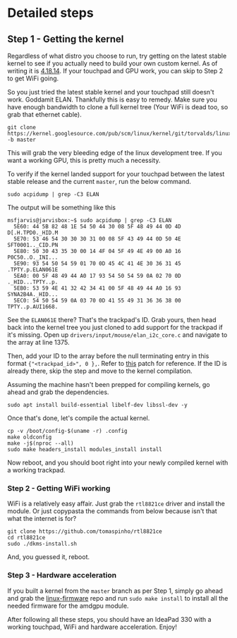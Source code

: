 # Detailed steps

## Step 1 - Getting the kernel

Regardless of what distro you choose to run, try getting on the latest stable kernel to see if you actually need to build your own custom kernel. As of writing it is [4.18.14](https://git.kernel.org/pub/scm/linux/kernel/git/stable/linux.git/log/?h=v4.18.14). If your touchpad and GPU work, you can skip to Step  2 to get WiFi going.

So you just tried the latest stable kernel and your touchpad still doesn't work. Goddamit ELAN. Thankfully this is easy to remedy. Make sure you have enough bandwidth to clone a full kernel tree (Your WiFi is dead too, so grab that ethernet cable).

```shell
git clone https://kernel.googlesource.com/pub/scm/linux/kernel/git/torvalds/linux -b master
```

This will grab the very bleeding edge of the linux development tree. If you want a working GPU, this is pretty much a necessity.

To verify if the kernel landed support for your touchpad between the latest stable release and the current `master`, run the below command.

```shell
sudo acpidump | grep -C3 ELAN
```

The output will be something like this

```shell
msfjarvis@jarvisbox:~$ sudo acpidump | grep -C3 ELAN
  5E60: 44 5B 82 48 1E 54 50 44 30 08 5F 48 49 44 0D 4D  D[.H.TPD0._HID.M
  5E70: 53 46 54 30 30 30 31 00 08 5F 43 49 44 0D 50 4E  SFT0001.._CID.PN
  5E80: 50 30 43 35 30 00 14 4F 04 5F 49 4E 49 00 A0 16  P0C50..O._INI...
  5E90: 93 54 50 54 59 01 70 0D 45 4C 41 4E 30 36 31 45  .TPTY.p.ELAN061E
  5EA0: 00 5F 48 49 44 A0 17 93 54 50 54 59 0A 02 70 0D  ._HID...TPTY..p.
  5EB0: 53 59 4E 41 32 42 34 41 00 5F 48 49 44 A0 16 93  SYNA2B4A._HID...
  5EC0: 54 50 54 59 0A 03 70 0D 41 55 49 31 36 36 38 00  TPTY..p.AUI1668.
```

See the `ELAN061E` there? That's the trackpad's ID. Grab yours, then head back into the kernel tree you just cloned to add support for the trackpad if it's missing. Open up `drivers/input/mouse/elan_i2c_core.c` and navigate to the array at line 1375.

Then, add your ID to the array before the null terminating entry in this format `{"<trackpad_id>", 0 },`. Refer to [this](https://del.dog/isadideqil.coffeescript) patch for reference. If the ID is already there, skip the step and move to the kernel compilation.

Assuming the machine hasn't been prepped for compiling kernels, go ahead and grab the dependencies.

```shell
sudo apt install build-essential libelf-dev libssl-dev -y
```

Once that's done, let's compile the actual kernel.

```shell
cp -v /boot/config-$(uname -r) .config
make oldconfig
make -j$(nproc --all)
sudo make headers_install modules_install install
```

Now reboot, and you should boot right into your newly compiled kernel with a working trackpad.


### Step 2 - Getting WiFi working

WiFi is a relatively easy affair. Just grab the `rtl8821ce` driver and install the module. Or just copypasta the commands from below because isn't that what the internet is for?

```shell
git clone https://github.com/tomaspinho/rtl8821ce
cd rtl8821ce
sudo ./dkms-install.sh
```

And, you guessed it, reboot.


### Step 3 - Hardware acceleration

If you built a kernel from the `master` branch as per Step 1, simply go ahead and grab the [linux-firmware](https://kernel.googlesource.com/pub/scm/linux/kernel/git/firmware/linux-firmware) repo and run `sudo make install` to install all the needed firmware for the amdgpu module.


After following all these steps, you should have an IdeaPad 330 with a working touchpad, WiFi and hardware acceleration. Enjoy!

